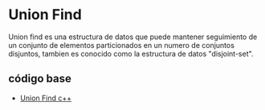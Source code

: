 # Union Find

Union find es una estructura de datos que puede mantener seguimiento de un conjunto de elementos particionados en un numero de conjuntos disjuntos, tambien es conocido como la estructura de datos "disjoint-set".

## código base
- [Union Find c++](https://github.com/dylanjitt/Algoritmica/blob/main/contenido/Estructura_de_datos/Union_find/UnionFind.cpp)
